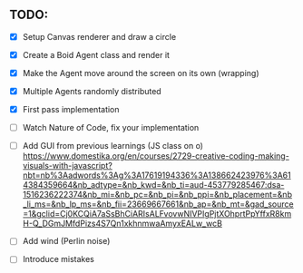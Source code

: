 ## TODO:

-[x] Setup Canvas renderer and draw a circle
-[x] Create a Boid Agent class and render it
-[x] Make the Agent move around the screen on its own (wrapping)
-[x] Multiple Agents randomly distributed
-[x] First pass implementation

-[ ] Watch Nature of Code, fix your implementation
-[ ] Add GUI from previous learnings (JS class on o)
https://www.domestika.org/en/courses/2729-creative-coding-making-visuals-with-javascript?nbt=nb%3Aadwords%3Ag%3A17619194336%3A138662423976%3A614384359664&nb_adtype=&nb_kwd=&nb_ti=aud-453779285467:dsa-1516236222374&nb_mi=&nb_pc=&nb_pi=&nb_ppi=&nb_placement=&nb_li_ms=&nb_lp_ms=&nb_fii=23669667661&nb_ap=&nb_mt=&gad_source=1&gclid=Cj0KCQiA7aSsBhCiARIsALFvovwNIVPIgPjtXOhprtPpYffxR8kmH-Q_DGmJMfdPizs4S7Qn1xkhnmwaAmyxEALw_wcB

-[ ] Add wind (Perlin noise)
-[ ] Introduce mistakes